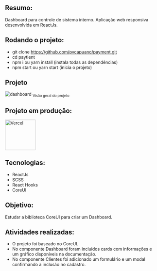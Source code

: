 ## Resumo: 

Dashboard para controle de sistema interno. Aplicação web responsiva desenvolvida em ReactJs.

## Rodando o projeto:

* git clone https://github.com/pvcapuano/payment.git
* cd paytient
* npm i ou yarn install (instala todas as dependências)
* npm start ou yarn start (inicia o projeto)

## Projeto

![dashboard](https://user-images.githubusercontent.com/10540844/170145874-f421b7e5-eb9a-4ee3-a488-18d6a30e2103.PNG)
<sub>Visão geral do projeto</sub>

## Projeto em produção:

<p>
 <a href="https://payment-rust.vercel.app/#/dashboard" target="_blank"> 
  <img src="https://ml.globenewswire.com/Resource/Download/3a54c241-a668-4c94-9747-3d3da9da3bf2?size=2" alt="Vercel" width="100"/> 
 </a>
</p>

## Tecnologias:

* ReactJs
* SCSS
* React Hooks
* CoreUI

## Objetivo:

Estudar a biblioteca CoreUI para criar um Dashboard. 

## Atividades realizadas:

* O projeto foi baseado no CoreUI. 
* No componente Dashboard foram incluidos cards com informações e um gráfico disponíveis na documentação. 
* No componente Clientes foi adicionado um formulário e um modal confirmando a inclusão no cadastro.
